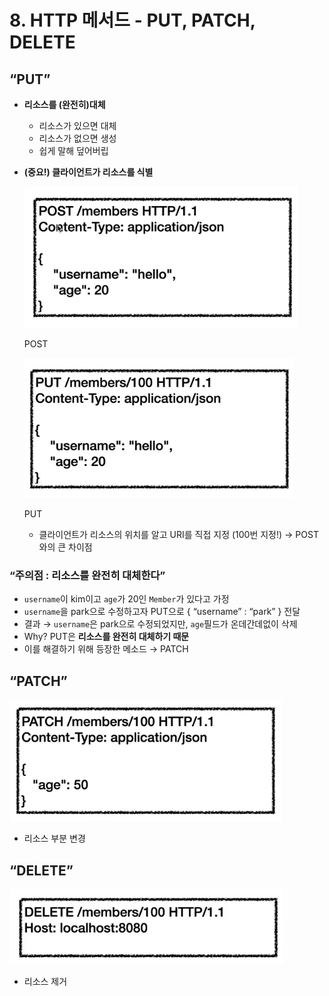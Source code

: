 # 8. HTTP 메서드 - PUT, PATCH, DELETE

## “PUT”

- **리소스를 (완전히)대체**
    - 리소스가 있으면 대체
    - 리소스가 없으면 생성
    - 쉽게 말해 덮어버립
- **(중요!) 클라이언트가 리소스를 식별**

   ![post.png](images%2Fpost.png) 

  POST

  ![put.png](images%2Fput.png)

  PUT

    - 클라이언트가 리소스의 위치를 알고 URI를 직접 지정 (100번 지정!)
      → POST와의 큰 차이점

### “주의점 : 리소스를 완전히 대체한다”

- `username`이 kim이고 `age`가 20인 `Member`가 있다고 가정
- `username`을 park으로 수정하고자 PUT으로 { “username” : “park” } 전달
- 결과 → `username`은 park으로 수정되었지만, `age`필드가 온데간데없이 삭제
- Why? PUT은 **리소스를 완전히 대체하기 때문**
- 이를 해결하기 위해 등장한 메소드 → PATCH

## “PATCH”

![patch.png](images%2Fpatch.png)

- 리소스 부분 변경

## “DELETE”

![delete.png](images%2Fdelete.png)

- 리소스 제거